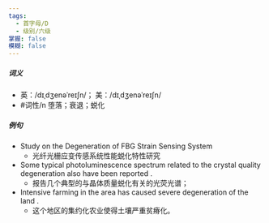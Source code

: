 ```yaml
---
tags:
  - 首字母/D
  - 级别/六级
掌握: false
模糊: false
---
```

##### 词义
- 英：/dɪˌdʒenəˈreɪʃn/； 美：/dɪˌdʒenəˈreɪʃn/
- #词性/n  堕落；衰退；蜕化
##### 例句
- Study on the Degeneration of FBG Strain Sensing System
	- 光纤光栅应变传感系统性能蜕化特性研究
- Some typical photoluminescence spectrum related to the crystal quality degeneration also have been reported .
	- 报告几个典型的与晶体质量蜕化有关的光荧光谱；
- Intensive farming in the area has caused severe degeneration of the land .
	- 这个地区的集约化农业使得土壤严重贫瘠化。
